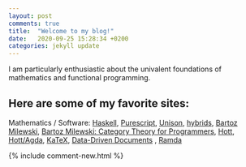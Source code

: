 ```yaml
---
layout: post
comments: true
title:  "Welcome to my blog!"
date:   2020-09-25 15:28:34 +0200
categories: jekyll update
---
```


I am particularly enthusiastic about the univalent foundations of mathematics
and functional programming.

## Here are some of my favorite sites:
Mathematics / Software: [Haskell], [Purescript], [Unison], [hybrids], [Bartoz Milewski], [Bartoz Milewski: Category Theory for Programmers], [Hott], [Hott/Agda], [KaTeX], [Data-Driven Documents] , [Ramda]

{% include comment-new.html %}
<post-comment issue="1"></post-comment>

[Purescript]: https://www.purescript.org/
[Unison]: https://www.unisonweb.org/
[Haskell]: https://www.haskell.org/
[Hott]: https://homotopytypetheory.org/
[Hott/Agda]: https://www.cs.bham.ac.uk/~mhe/HoTT-UF-in-Agda-Lecture-Notes/HoTT-UF-Agda.html
[Bartoz Milewski]: https://bartoszmilewski.com/
[Bartoz Milewski: Category Theory for Programmers]: https://bartoszmilewski.com/2014/10/28/
[The nLab]: https://ncatlab.org/
[hybrids]: https://hybrids.js.org/#/
[KaTeX]: https://katex.org/
[Data-Driven Documents]: https://d3js.org/
[Ramda]: https://ramdajs.com/
